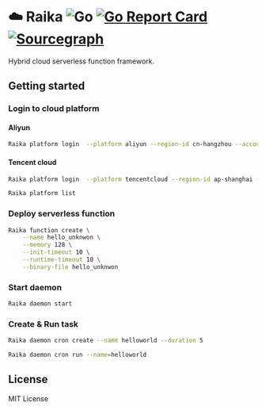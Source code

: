 # ☁️ Raika ![Go](https://github.com/wuhan005/Raika/workflows/Go/badge.svg) [![Go Report Card](https://goreportcard.com/badge/github.com/wuhan005/Raika)](https://goreportcard.com/report/github.com/wuhan005/Raika) [![Sourcegraph](https://img.shields.io/badge/view%20on-Sourcegraph-brightgreen.svg?logo=sourcegraph)](https://sourcegraph.com/github.com/wuhan005/Raika)

Hybrid cloud serverless function framework.

## Getting started

### Login to cloud platform

#### Aliyun

```bash
Raika platform login  --platform aliyun --region-id cn-hangzhou --account-id <REDACTED>  --access-key-id <REDACTED> --access-key-secret <REDACTED>
```

#### Tencent cloud

```bash
Raika platform login  --platform tencentcloud --region-id ap-shanghai --secret-id <REDACTED> --secret-key <REDACTED>
```

```bash
Raika platform list
```

### Deploy serverless function

```bash
Raika function create \
    --name hello_unknwon \
    --memory 128 \
    --init-timeout 10 \
    --runtime-timeout 10 \
    --binary-file hello_unknwon
```

### Start daemon

```bash
Raika daemon start  
```

### Create & Run task

```bash
Raika daemon cron create --name helloworld --duration 5

Raika daemon cron run --name=helloworld
```

## License

MIT License